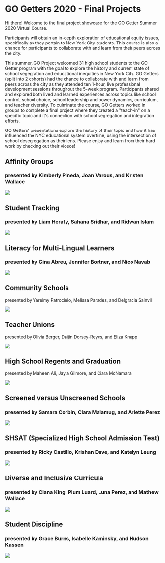 # GO Getters 2020 - Final Projects

Hi there! Welcome to the final project showcase for the GO Getter Summer 2020 Virtual Course. 

Participants will obtain an in-depth exploration of educational equity issues, specifically as they pertain to New York City students. This course is also a chance for participants to collaborate with and learn from their peers across the city.

This summer, GO Project welcomed 31 high school students to the GO Getter program with the goal to explore the history and current state of school segegration and educational inequities in New York City. GO Getters (split into 2 cohorts) had the chance to collaborate with and learn from peers across the city as they attended ten 1-hour, live professional development sessions throughout the 5-week program. Participants shared and explored both lived and learned experiences across topics like school control, school choice, school leadership and power dynamics, curriculum, and teacher diversity. To culminate the course, GO Getters worked in groups to complete a final project where they created a "teach-in" on a specific topic and it's connection with school segregation and integration efforts. 

GO Getters' presentations explore the history of their topic and how it has influenced the NYC educational system overtime, using the intersection of school desegregation as their lens. Please enjoy and learn from their hard work by checking out their videos!

## Affinity Groups
	
### presented by Kimberly Pineda, Joan Varous, and Kristen Wallace

[![](http://img.youtube.com/vi/nsr5swWqfUY/0.jpg)](http://www.youtube.com/watch?v=nsr5swWqfUY "")


## Student Tracking
	
### presented by Liam Heraty, Sahana Sridhar, and Ridwan Islam

[![](http://img.youtube.com/vi/inpDtmXZp6c/0.jpg)](http://www.youtube.com/watch?v=inpDtmXZp6c "")


## Literacy for Multi-Lingual Learners

### presented by Gina Abreu, Jennifer Bortner, and Nico Navab

[![](http://img.youtube.com/vi/48wbLAWcRME/0.jpg)](http://www.youtube.com/watch?v=48wbLAWcRME "")


## Community Schools
	
presented by Yareimy Patrocinio, Melissa Parades, and Delgracia Sainvil
	
[![](http://img.youtube.com/vi/TQrJofYAXmc/0.jpg)](http://www.youtube.com/watch?v=TQrJofYAXmc "")


## Teacher Unions
	
presented by Olivia Berger, Daijin Dorsey-Reyes, and Eliza Knapp
	
[![](http://img.youtube.com/vi/N-_k-vbahbA/0.jpg)](http://www.youtube.com/watch?v=N-_k-vbahbA "")


## High School Regents and Graduation
	
presented by Maheen Ali, Jayla Gilmore, and Ciara McNamara

[![](http://img.youtube.com/vi/H5gHeLrN7kE/0.jpg)](http://www.youtube.com/watch?v=H5gHeLrN7kE "")


## Screened versus Unscreened Schools
	
### presented by Samara Corbin, Ciara Malamug, and Arlette Perez
	
[![](http://img.youtube.com/vi/uUTrzwoufB4/0.jpg)](http://www.youtube.com/watch?v=uUTrzwoufB4 "")


## SHSAT (Specialized High School Admission Test)
	
### presented by Ricky Castillo, Krishan Dave, and Katelyn Leung
	
[![](http://img.youtube.com/vi/yMX1DMPTskc/0.jpg)](http://www.youtube.com/watch?v=yMX1DMPTskc "")


## Diverse and Inclusive Curricula
	
### presented by Ciana King, Plum Luard, Luna Perez, and Mathew Wallace

[![](http://img.youtube.com/vi/ItrzXUjgFlo/0.jpg)](http://www.youtube.com/watch?v=ItrzXUjgFlo "")


## Student Discipline
	
### presented by Grace Burns, Isabelle Kaminsky, and Hudson Kassen

[![](http://img.youtube.com/vi/9zPCz3fB1Rs/0.jpg)](http://www.youtube.com/watch?v=9zPCz3fB1Rs "")

	




